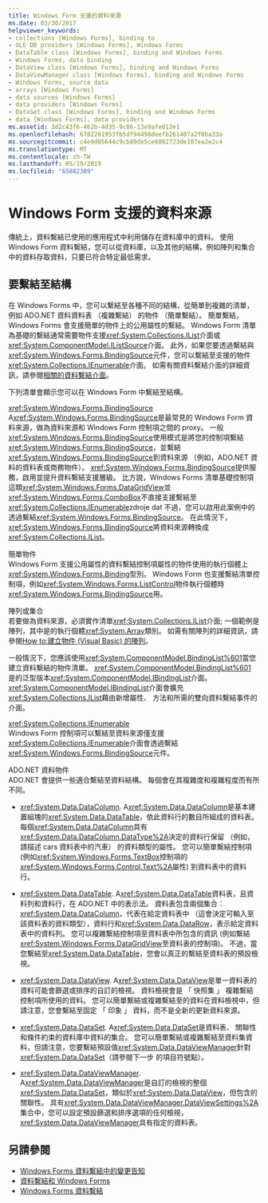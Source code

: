 ```yaml
---
title: Windows Form 支援的資料來源
ms.date: 03/30/2017
helpviewer_keywords:
- collections [Windows Forms], binding to
- OLE DB providers [Windows Forms], Windows Forms
- DataTable class [Windows Forms], binding and Windows Forms
- Windows Forms, data binding
- DataView class [Windows Forms], binding and Windows Forms
- DataViewManager class [Windows Forms], binding and Windows Forms
- Windows Forms, source data
- arrays [Windows Forms]
- data sources [Windows Forms]
- data providers [Windows Forms]
- DataSet class [Windows Forms], binding and Windows Forms
- data [Windows Forms], data providers
ms.assetid: 3d2c43f6-462b-4d35-9c86-13e9afe012e1
ms.openlocfilehash: 6782261953fb5df94498deefb261407a2f0ba33a
ms.sourcegitcommit: c4e9d05644c9cb89de5ce6002723de107ea2e2c4
ms.translationtype: MT
ms.contentlocale: zh-TW
ms.lasthandoff: 05/19/2019
ms.locfileid: "65882389"
---
```

# <a name="data-sources-supported-by-windows-forms"></a>Windows Form 支援的資料來源
傳統上，資料繫結已使用的應用程式中利用儲存在資料庫中的資料。 使用 Windows Form 資料繫結，您可以從資料庫，以及其他的結構，例如陣列和集合中的資料存取資料，只要已符合特定最低需求。  
  
## <a name="structures-to-bind-to"></a>要繫結至結構  
 在 Windows Forms 中，您可以繫結至各種不同的結構，從簡單到複雜的清單，例如 ADO.NET 資料資料表 （複雜繫結） 的物件 （簡單繫結）。 簡單繫結，Windows Forms 會支援簡單的物件上的公用屬性的繫結。 Windows Form 清單為基礎的繫結通常需要物件支援<xref:System.Collections.IList>介面或<xref:System.ComponentModel.IListSource>介面。 此外，如果您要透過繫結與<xref:System.Windows.Forms.BindingSource>元件，您可以繫結至支援的物件<xref:System.Collections.IEnumerable>介面。 如需有關資料繫結介面的詳細資訊，請參閱[相關的資料繫結介面](interfaces-related-to-data-binding.md)。  
  
 下列清單會顯示您可以在 Windows Form 中繫結至結構。  
  
 <xref:System.Windows.Forms.BindingSource>  
 A<xref:System.Windows.Forms.BindingSource>是最常見的 Windows Form 資料來源，做為資料來源和 Windows Form 控制項之間的 proxy。 一般<xref:System.Windows.Forms.BindingSource>使用模式是將您的控制項繫結<xref:System.Windows.Forms.BindingSource>，並繫結<xref:System.Windows.Forms.BindingSource>到資料來源 （例如，ADO.NET 資料的資料表或商務物件）。 <xref:System.Windows.Forms.BindingSource>提供服務，啟用並提升資料繫結支援層級。 比方說，Windows Forms 清單基礎控制項這類<xref:System.Windows.Forms.DataGridView>並<xref:System.Windows.Forms.ComboBox>不直接支援繫結至<xref:System.Collections.IEnumerable>zdroje dat 不過，您可以啟用此案例中的透過繫結<xref:System.Windows.Forms.BindingSource>。 在此情況下，<xref:System.Windows.Forms.BindingSource>將資料來源轉換成<xref:System.Collections.IList>。  
  
 簡單物件  
 Windows Form 支援公用屬性的資料繫結控制項屬性的物件使用的執行個體上<xref:System.Windows.Forms.Binding>型別。 Windows Form 也支援繫結清單控制項，例如<xref:System.Windows.Forms.ListControl>物件執行個體時<xref:System.Windows.Forms.BindingSource>用。  
  
 陣列或集合  
 若要做為資料來源，必須實作清單<xref:System.Collections.IList>介面; 一個範例是陣列，其中是的執行個體<xref:System.Array>類別。 如需有關陣列的詳細資訊，請參閱[How to:建立物件 (Visual Basic) 的陣列](https://docs.microsoft.com/previous-versions/visualstudio/visual-studio-2010/487y7874(v=vs.100))。  
  
 一般情況下，您應該使用<xref:System.ComponentModel.BindingList%601>當您建立資料繫結的物件清單。 <xref:System.ComponentModel.BindingList%601> 是的泛型版本<xref:System.ComponentModel.IBindingList>介面。 <xref:System.ComponentModel.IBindingList>介面會擴充<xref:System.Collections.IList>藉由新增屬性、 方法和所需的雙向資料繫結事件的介面。  
  
 <xref:System.Collections.IEnumerable>  
 Windows Form 控制項可以繫結至資料來源僅支援<xref:System.Collections.IEnumerable>介面會透過繫結<xref:System.Windows.Forms.BindingSource>元件。  
  
 ADO.NET 資料物件  
 ADO.NET 會提供一些適合繫結至資料結構。 每個會在其複雜度和複雜程度而有所不同。  
  
- <xref:System.Data.DataColumn>. A<xref:System.Data.DataColumn>是基本建置組塊的<xref:System.Data.DataTable>，依此資料行的數目所組成的資料表。 每個<xref:System.Data.DataColumn>具有<xref:System.Data.DataColumn.DataType%2A>決定的資料行保留 （例如，請描述 cars 資料表中的汽車） 的資料類型的屬性。 您可以簡單繫結控制項 (例如<xref:System.Windows.Forms.TextBox>控制項的<xref:System.Windows.Forms.Control.Text%2A>屬性) 到資料表中的資料行。  
  
- <xref:System.Data.DataTable>. A<xref:System.Data.DataTable>資料表，且資料列和資料行，在 ADO.NET 中的表示法。 資料表包含兩個集合： <xref:System.Data.DataColumn>，代表在給定資料表中 （這會決定可輸入至該資料表的資料類型），資料行和<xref:System.Data.DataRow>，表示給定資料表中的資料列。 您可以複雜繫結控制項至資料表中所包含的資訊 (例如繫結<xref:System.Windows.Forms.DataGridView>至資料表的控制項)。 不過，當您繫結至<xref:System.Data.DataTable>，您會以真正的繫結至資料表的預設檢視。  
  
- <xref:System.Data.DataView>. A<xref:System.Data.DataView>是單一資料表的資料可能會篩選或排序的自訂的檢視。 資料檢視會是 「 快照集 」 複雜繫結控制項所使用的資料。 您可以簡單繫結或複雜繫結至的資料在資料檢視中，但請注意，您會繫結至固定 「 印象 」 資料，而不是全新的更新資料來源。  
  
- <xref:System.Data.DataSet>. A<xref:System.Data.DataSet>是資料表、 關聯性和條件約束的資料庫中資料的集合。 您可以簡單繫結或複雜繫結至資料集資料，但請注意，您要繫結預設值<xref:System.Data.DataViewManager>針對<xref:System.Data.DataSet>（請參閱下一步 的項目符號點）。  
  
- <xref:System.Data.DataViewManager>. A<xref:System.Data.DataViewManager>是自訂的檢視的整個<xref:System.Data.DataSet>，類似於<xref:System.Data.DataView>，但包含的關聯性。 具有<xref:System.Data.DataViewManager.DataViewSettings%2A>集合中，您可以設定預設篩選和排序選項的任何檢視，<xref:System.Data.DataViewManager>具有指定的資料表。  
  
## <a name="see-also"></a>另請參閱

- [Windows Forms 資料繫結中的變更告知](change-notification-in-windows-forms-data-binding.md)
- [資料繫結和 Windows Forms](data-binding-and-windows-forms.md)
- [Windows Forms 資料繫結](windows-forms-data-binding.md)
